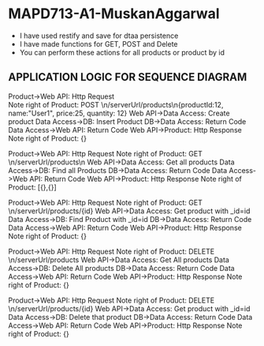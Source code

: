 # MAPD713-A1-MuskanAggarwal

- I have used restify and save for dtaa persistence
- I have made functions for GET, POST and Delete
- You can perform these actions for all products or product by id

## APPLICATION LOGIC FOR SEQUENCE DIAGRAM
Product->Web API: Http Request  
Note right of Product: POST \n/serverUrl/products\n{productId:12, name:"User1", price:25, quantity: 12}
Web API->Data Access: Create product
Data Access->DB: Insert Product
DB->Data Access: Return Code
Data Access->Web API: Return Code
Web API->Product: Http Response
Note right of Product: {<product1>}

Product->Web API: Http Request
Note right of Product: GET \n/serverUrl/products\n
Web API->Data Access: Get all products
Data Access->DB: Find all Products
DB->Data Access: Return Code
Data Access->Web API: Return Code
Web API->Product: Http Response
Note right of Product: [{<product1>},{<product2>}]

Product->Web API: Http Request
Note right of Product: GET \n/serverUrl/products/{id}
Web API->Data Access: Get product with _id=id
Data Access->DB: Find Product with _id=id
DB->Data Access: Return Code
Data Access->Web API: Return Code
Web API->Product: Http Response
Note right of Product: {<product1>}

Product->Web API: Http Request
Note right of Product: DELETE \n/serverUrl/products
Web API->Data Access: Get All products
Data Access->DB: Delete All products
DB->Data Access: Return Code
Data Access->Web API: Return Code
Web API->Product: Http Response
Note right of Product: {}

Product->Web API: Http Request
Note right of Product: DELETE \n/serverUrl/products/{id}
Web API->Data Access: Get product with _id=id
Data Access->DB: Delete that product
DB->Data Access: Return Code
Data Access->Web API: Return Code
Web API->Product: Http Response
Note right of Product: {}


